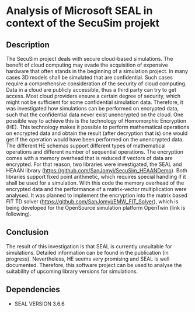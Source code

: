 # Analysis of Microsoft SEAL in context of the SecuSim projekt

## Description

The SecuSim project deals with secure cloud-based simulations. 
The benefit of cloud computing may evade the acquisition of expensive hardware that often stands in the beginning of a simulation project. In many cases 3D models shall
be simulated that are confidential. Such cases require a comprehensive consideration of the security of cloud computing. Data in a cloud are publicly accessible, thus a third party can try to get access.
Most cloud providers ensure a certain degree of security, which might not be sufficient for some confidential simulation data. Therefore, it was investigated how simulations can be performed on encrypted data, 
such that the confidential data never exist unencrypted on the cloud. One possible way to achieve this is the technology of Homomorphic Encryption (HE). This technology makes it possible
to perform mathematical operations on encrypted data and obtain the result (after decryption that is) one would get if the operation would have been performed on the unencrypted data.
The different HE schemas support different types of mathematical operations and different number of sequential operations. The encryption comes with a memory overhead that is reduced if vectors of data
are encrypted. For that reason, two libraries were investigated, the SEAL and HEAAN library (https://github.com/SanJomyi/SecuSim_HEAANDemo). Both libraries support fixed point arithmetic, which requires special handling if it shall be used for a simulation.
With this code the memory overhead of the encrypted data and the performance of a matrix-vector multiplication were analysed. It was planned to implement the encryption into the matrix based FIT TD solver (https://github.com/SanJomyi/EMW_FIT_Solver), which 
is being developed for the OpenSource simulation platform OpenTwin (link is following).


## Conclusion
The result of this investigation is that SEAL is currently unsuitable for simulations. Detailed information can be found in the publication (in progress). Nevertheless, HE seems very promising and SEAL is well documented.
Therefore, this software project can be used to analyse the suitability of upcoming library versions for simulations.

## Dependencies

* SEAL VERSION 3.6.6
